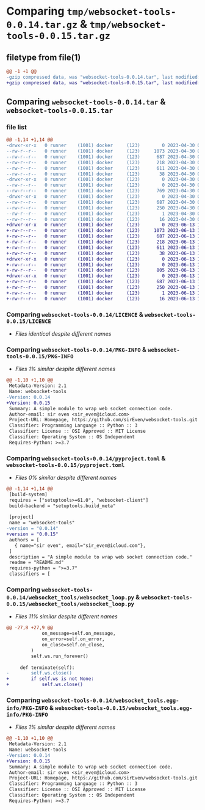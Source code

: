 # Comparing `tmp/websocket-tools-0.0.14.tar.gz` & `tmp/websocket-tools-0.0.15.tar.gz`

## filetype from file(1)

```diff
@@ -1 +1 @@
-gzip compressed data, was "websocket-tools-0.0.14.tar", last modified: Sun Apr 30 08:35:39 2023, max compression
+gzip compressed data, was "websocket-tools-0.0.15.tar", last modified: Tue Jun 13 10:15:07 2023, max compression
```

## Comparing `websocket-tools-0.0.14.tar` & `websocket-tools-0.0.15.tar`

### file list

```diff
@@ -1,14 +1,14 @@
-drwxr-xr-x   0 runner    (1001) docker     (123)        0 2023-04-30 08:35:39.462972 websocket-tools-0.0.14/
--rw-r--r--   0 runner    (1001) docker     (123)     1073 2023-04-30 08:35:28.000000 websocket-tools-0.0.14/LICENCE
--rw-r--r--   0 runner    (1001) docker     (123)      687 2023-04-30 08:35:39.462972 websocket-tools-0.0.14/PKG-INFO
--rw-r--r--   0 runner    (1001) docker     (123)      218 2023-04-30 08:35:28.000000 websocket-tools-0.0.14/README.md
--rw-r--r--   0 runner    (1001) docker     (123)      611 2023-04-30 08:35:28.000000 websocket-tools-0.0.14/pyproject.toml
--rw-r--r--   0 runner    (1001) docker     (123)       38 2023-04-30 08:35:39.462972 websocket-tools-0.0.14/setup.cfg
-drwxr-xr-x   0 runner    (1001) docker     (123)        0 2023-04-30 08:35:39.458972 websocket-tools-0.0.14/websocket_tools/
--rw-r--r--   0 runner    (1001) docker     (123)        0 2023-04-30 08:35:28.000000 websocket-tools-0.0.14/websocket_tools/__init__.py
--rw-r--r--   0 runner    (1001) docker     (123)      769 2023-04-30 08:35:28.000000 websocket-tools-0.0.14/websocket_tools/websocket_loop.py
-drwxr-xr-x   0 runner    (1001) docker     (123)        0 2023-04-30 08:35:39.462972 websocket-tools-0.0.14/websocket_tools.egg-info/
--rw-r--r--   0 runner    (1001) docker     (123)      687 2023-04-30 08:35:39.000000 websocket-tools-0.0.14/websocket_tools.egg-info/PKG-INFO
--rw-r--r--   0 runner    (1001) docker     (123)      250 2023-04-30 08:35:39.000000 websocket-tools-0.0.14/websocket_tools.egg-info/SOURCES.txt
--rw-r--r--   0 runner    (1001) docker     (123)        1 2023-04-30 08:35:39.000000 websocket-tools-0.0.14/websocket_tools.egg-info/dependency_links.txt
--rw-r--r--   0 runner    (1001) docker     (123)       16 2023-04-30 08:35:39.000000 websocket-tools-0.0.14/websocket_tools.egg-info/top_level.txt
+drwxr-xr-x   0 runner    (1001) docker     (123)        0 2023-06-13 10:15:07.871672 websocket-tools-0.0.15/
+-rw-r--r--   0 runner    (1001) docker     (123)     1073 2023-06-13 10:14:55.000000 websocket-tools-0.0.15/LICENCE
+-rw-r--r--   0 runner    (1001) docker     (123)      687 2023-06-13 10:15:07.871672 websocket-tools-0.0.15/PKG-INFO
+-rw-r--r--   0 runner    (1001) docker     (123)      218 2023-06-13 10:14:55.000000 websocket-tools-0.0.15/README.md
+-rw-r--r--   0 runner    (1001) docker     (123)      611 2023-06-13 10:14:55.000000 websocket-tools-0.0.15/pyproject.toml
+-rw-r--r--   0 runner    (1001) docker     (123)       38 2023-06-13 10:15:07.871672 websocket-tools-0.0.15/setup.cfg
+drwxr-xr-x   0 runner    (1001) docker     (123)        0 2023-06-13 10:15:07.871672 websocket-tools-0.0.15/websocket_tools/
+-rw-r--r--   0 runner    (1001) docker     (123)        0 2023-06-13 10:14:55.000000 websocket-tools-0.0.15/websocket_tools/__init__.py
+-rw-r--r--   0 runner    (1001) docker     (123)      805 2023-06-13 10:14:55.000000 websocket-tools-0.0.15/websocket_tools/websocket_loop.py
+drwxr-xr-x   0 runner    (1001) docker     (123)        0 2023-06-13 10:15:07.871672 websocket-tools-0.0.15/websocket_tools.egg-info/
+-rw-r--r--   0 runner    (1001) docker     (123)      687 2023-06-13 10:15:07.000000 websocket-tools-0.0.15/websocket_tools.egg-info/PKG-INFO
+-rw-r--r--   0 runner    (1001) docker     (123)      250 2023-06-13 10:15:07.000000 websocket-tools-0.0.15/websocket_tools.egg-info/SOURCES.txt
+-rw-r--r--   0 runner    (1001) docker     (123)        1 2023-06-13 10:15:07.000000 websocket-tools-0.0.15/websocket_tools.egg-info/dependency_links.txt
+-rw-r--r--   0 runner    (1001) docker     (123)       16 2023-06-13 10:15:07.000000 websocket-tools-0.0.15/websocket_tools.egg-info/top_level.txt
```

### Comparing `websocket-tools-0.0.14/LICENCE` & `websocket-tools-0.0.15/LICENCE`

 * *Files identical despite different names*

### Comparing `websocket-tools-0.0.14/PKG-INFO` & `websocket-tools-0.0.15/PKG-INFO`

 * *Files 1% similar despite different names*

```diff
@@ -1,10 +1,10 @@
 Metadata-Version: 2.1
 Name: websocket-tools
-Version: 0.0.14
+Version: 0.0.15
 Summary: A simple module to wrap web socket connection code.
 Author-email: sir even <sir_even@icloud.com>
 Project-URL: Homepage, https://github.com/sirEven/websocket-tools.git
 Classifier: Programming Language :: Python :: 3
 Classifier: License :: OSI Approved :: MIT License
 Classifier: Operating System :: OS Independent
 Requires-Python: >=3.7
```

### Comparing `websocket-tools-0.0.14/pyproject.toml` & `websocket-tools-0.0.15/pyproject.toml`

 * *Files 0% similar despite different names*

```diff
@@ -1,14 +1,14 @@
 [build-system]
 requires = ["setuptools>=61.0", "websocket-client"]
 build-backend = "setuptools.build_meta"
 
 [project]
 name = "websocket-tools"
-version = "0.0.14"
+version = "0.0.15"
 authors = [
   { name="sir even", email="sir_even@icloud.com"},
 ]
 description = "A simple module to wrap web socket connection code."
 readme = "README.md"
 requires-python = ">=3.7"
 classifiers = [
```

### Comparing `websocket-tools-0.0.14/websocket_tools/websocket_loop.py` & `websocket-tools-0.0.15/websocket_tools/websocket_loop.py`

 * *Files 11% similar despite different names*

```diff
@@ -27,8 +27,9 @@
             on_message=self.on_message,
             on_error=self.on_error,
             on_close=self.on_close,
         )
         self.ws.run_forever()
 
     def terminate(self):
-        self.ws.close()
+        if self.ws is not None:
+            self.ws.close()
```

### Comparing `websocket-tools-0.0.14/websocket_tools.egg-info/PKG-INFO` & `websocket-tools-0.0.15/websocket_tools.egg-info/PKG-INFO`

 * *Files 1% similar despite different names*

```diff
@@ -1,10 +1,10 @@
 Metadata-Version: 2.1
 Name: websocket-tools
-Version: 0.0.14
+Version: 0.0.15
 Summary: A simple module to wrap web socket connection code.
 Author-email: sir even <sir_even@icloud.com>
 Project-URL: Homepage, https://github.com/sirEven/websocket-tools.git
 Classifier: Programming Language :: Python :: 3
 Classifier: License :: OSI Approved :: MIT License
 Classifier: Operating System :: OS Independent
 Requires-Python: >=3.7
```

